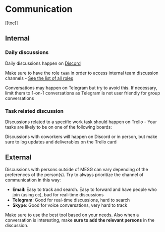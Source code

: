 # Communication

[[toc]]

## Internal

### Daily discussions

Daily discussions happen on [Discord](https://discordapp.com/invite/SaZ5HcE)

Make sure to have the role `team` in order to access internal team discussion channels - [See the list of all roles](/marketing/#chat)

Conversations may happen on Telegram but try to avoid this. If necessary, limit them to 1-on-1 conversations as Telegram is not user friendly for group conversations

### Task related discussion

Discussions related to a specific work task should happen on Trello - Your tasks are likely to be on one of the following boards:

<div class="row">
  <TrelloBoard url="https://trello.com/b/Cg1ruDVu/mesg-general-activity-schedule" title="General Activity" />
  <TrelloBoard url="https://trello.com/b/oCIB1aEo/mesg-development-roadmap" title="Development Roadmap" />
</div>

Discussions with coworkers will happen on Discord or in person, but make sure to log updates and deliverables on the Trello card

## External

Discussions with persons outside of MESG can vary depending of the preferences of the person(s). Try to always prioritize the channel of communication in this way:

- **Email**: Easy to track and search. Easy to forward and have people who join (using cc), bad for real-time discussions
- **Telegram**: Good for real-time discussions, hard to search
- **Skype**: Good for voice conversations, very hard to track

Make sure to use the best tool based on your needs. Also when a conversation is interesting, make **sure to add the relevant persons** in the discussion.
